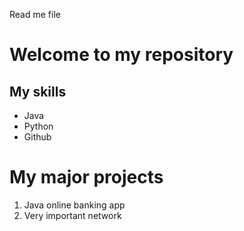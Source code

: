 Read me file
# Welcome to my repository

## My skills
- Java
- Python
- Github

# My major projects
1. Java online banking app
2. Very important network

